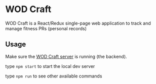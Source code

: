 # WOD Craft

WOD Craft is a React/Redux single-page web application to track and manage 
fitness PRs (personal records) 

## Usage

Make sure the [WOD Craft server](https://github.com/the-gigi/wod-craft-server) is running (the backend).

type `npm start` to start the local dev server


type `npm run` to see other available commands

